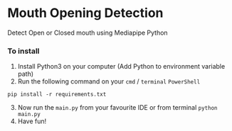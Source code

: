 # Mouth Opening Detection
 Detect Open or Closed mouth using Mediapipe Python

### To install

1. Install Python3 on your computer (Add Python to environment variable path)
2. Run the following command on your `cmd` / `terminal` `PowerShell`

`pip install -r requirements.txt`

3. Now run the `main.py` from your favourite IDE or from terminal `python main.py` 
4. Have fun!
